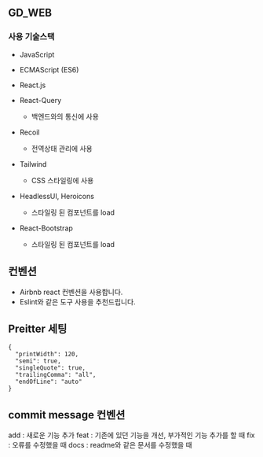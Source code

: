 ## GD_WEB

### 사용 기술스택

- JavaScript

- ECMAScript (ES6)

- React.js

- React-Query

  - 백엔드와의 통신에 사용

- Recoil

  - 전역상태 관리에 사용

- Tailwind

  - CSS 스타일링에 사용

- HeadlessUI, Heroicons

  - 스타일링 된 컴포넌트를 load

- React-Bootstrap

  - 스타일링 된 컴포넌트를 load

## 컨벤션

- Airbnb react 컨벤션을 사용합니다.
- Eslint와 같은 도구 사용을 추천드립니다.

## Preitter 세팅

```
{
  "printWidth": 120,
  "semi": true,
  "singleQuote": true,
  "trailingComma": "all",
  "endOfLine": "auto"
}
```

## commit message 컨벤션

add : 새로운 기능 추가
feat : 기존에 있던 기능을 개선, 부가적인 기능 추가를 할 때
fix : 오류를 수정했을 때
docs : readme와 같은 문서를 수정했을 때
